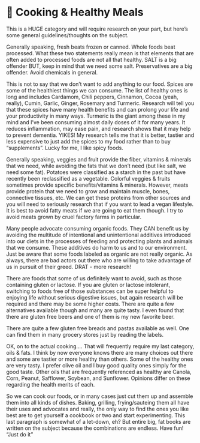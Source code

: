 # 🍲 Cooking & Healthy Meals

This is a HUGE category and will require research on your part, but here’s some
general guidelines/thoughts on the subject.

Generally speaking, fresh beats frozen or canned. Whole foods beat processed.
What these two statements really mean is that elements that are often added to
processed foods are not all that healthy. SALT is a big offender BUT, keep in
mind that we need some salt. Preservatives are a big offender. Avoid chemicals
in general.

This is not to say that we don’t want to add anything to our food. Spices are
some of the healthiest things we can consume. The list of healthy ones is long
and includes Cardamom, Chili peppers, Cinnamon, Cocoa (yeah, really), Cumin,
Garlic, Ginger, Rosemary and Turmeric. Research will tell you that these spices
have many health benefits and can prolong your life and your productivity in
many ways. Turmeric is the giant among these in my mind and I’ve been consuming
almost daily doses of it for many years. It reduces inflammation, may ease pain,
and research shows that it may help to prevent dementia. YIKES! My research
tells me that it is better, tastier and less expensive to just add the spices to
my food rather than to buy “supplements”. Lucky for me, I like spicy foods.

Generally speaking, veggies and fruit provide the fiber, vitamins & minerals
that we need, while avoiding the fats that we don’t need (but like salt, we need
some fat). Potatoes were classified as a starch in the past but have recently
been reclassified as a vegetable. Colorful veggies & fruits sometimes provide
specific benefits/vitamins & minerals. However, meats provide protein that we
need to grow and maintain muscle, bones, connective tissues, etc. We can get
these proteins from other sources and you will need to seriously research that
if you want to lead a vegan lifestyle. It is best to avoid fatty meats if we are
going to eat them though. I try to avoid meats grown by cruel factory farms in
particular.

Many people advocate consuming organic foods. They CAN benefit us by avoiding
the multitude of intentional and unintentional additives introduced into our
diets in the processes of feeding and protecting plants and animals that we
consume. These additives do harm to us and to our environment. Just be aware
that some foods labeled as organic are not really organic. As always, there are
bad actors out there who are willing to take advantage of us in pursuit of their
greed. DRAT - more research!

There are foods that some of us definitely want to avoid, such as those
containing gluten or lactose. If you are gluten or lactose intolerant, switching
to foods free of those substances can be super helpful to enjoying life without
serious digestive issues, but again research will be required and there may be
some higher costs. There are quite a few alternatives available though and many
are quite tasty. I even found that there are gluten free beers and one of them
is my new favorite beer.

There are quite a few gluten free breads and pastas available as well. One can
find them in many grocery stores just by reading the labels.

OK, on to the actual cooking…. That will frequently require my last category,
oils & fats. I think by now everyone knows there are many choices out there and
some are tastier or more healthy than others. Some of the healthy ones are very
tasty. I prefer olive oil and I buy good quality ones simply for the good taste.
Other oils that are frequently referenced as healthy are Canola, Corn, Peanut,
Safflower, Soybean, and Sunflower. Opinions differ on these regarding the health
merits of each.

So we can cook our foods, or in many cases just cut them up and assemble them
into all kinds of dishes. Baking, grilling, frying/sauteing them all have their
uses and advocates and really, the only way to find the ones you like best are
to get yourself a cookbook or two and start experimenting. This last paragraph
is somewhat of a let-down, eh? But entire big, fat books are written on the
subject because the combinations are endless. Have fun! “Just do it”
